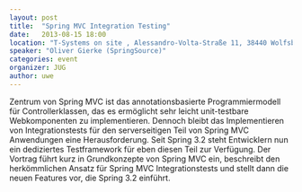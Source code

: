```yaml
---
layout: post
title:  "Spring MVC Integration Testing"
date:   2013-08-15 18:00
location: "T-Systems on site , Alessandro-Volta-Straße 11, 38440 Wolfsburg"
speaker: "Oliver Gierke (SpringSource)"
categories: event
organizer: JUG
author: uwe
---
```

Zentrum von Spring MVC ist das annotationsbasierte Programmiermodell für Controllerklassen, das es ermöglicht sehr
leicht unit-testbare Webkomponenten zu implementieren. Dennoch bleibt das Implementieren von Integrationstests für den
serverseitigen Teil von Spring MVC Anwendungen eine Herausforderung. Seit Spring 3.2 steht Entwicklern nun ein
dediziertes Testframework für eben diesen Teil zur Verfügung. Der Vortrag führt kurz in Grundkonzepte von Spring
MVC ein, beschreibt den herkömmlichen Ansatz für Spring MVC Integrationstests und stellt dann die neuen Features vor,
die Spring 3.2 einführt.
